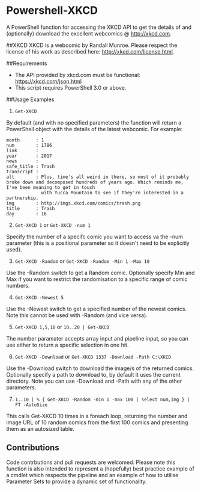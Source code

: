 # Powershell-XKCD
A PowerShell function for accessing the XKCD API to get the details of and (optionally) download the excellent webcomics @ http://xkcd.com.

##XKCD 
XKCD is a webcomic by Randall Munroe. Please respect the license of his work as described here: http://xkcd.com/license.html.

##Requirements
- The API provided by xkcd.com must be functional: https://xkcd.com/json.html
- This script requires PowerShell 3.0 or above.

##Usage Examples

1) `Get-XKCD`

By default (and with no specified parameters) the function will return a PowerShell object with the details of the latest webcomic. For example:

```
month      : 1
num        : 1786
link       : 
year       : 2017
news       : 
safe_title : Trash
transcript : 
alt        : Plus, time's all weird in there, so most of it probably broke down and decomposed hundreds of years ago. Which reminds me, I've been meaning to get in touch 
             with Yucca Mountain to see if they're interested in a partnership.
img        : http://imgs.xkcd.com/comics/trash.png
title      : Trash
day        : 16
```

2) `Get-XKCD 1` or `Get-XKCD -num 1`

Specify the number of a specifc comic you want to access va the -num parameter (this is a positional parameter so it doesn't need to be explicitly used).

3) `Get-XKCD -Random` or `Get-XKCD -Random -Min 1 -Max 10`

Use the -Random switch to get a Random comic. Optionally specify Min and Max if you want to restrict the randomisation to a specific range of comic numbers.

4) `Get-XKCD -Newest 5`

Use the -Newest switch to get a specified number of the newest comics. Note this cannot be used with -Random (and vice versa).

5) `Get-XKCD 1,5,10` or `10..20 | Get-XKCD`

The number paramater accepts array input and pipeline input, so you can use either to return a specific selection in one hit.

6) `Get-XKCD -Download` or `Get-XKCD 1337 -Download -Path C:\XKCD`

Use the -Download switch to download the image/s of the returned comics. Optionally specify a path to download to, by default it uses the current directory. Note you can use -Download and -Path with any of the other parameters.

7) `1..10 | % { Get-XKCD -Random -min 1 -max 100 | select num,img } | FT -AutoSize`

This calls Get-XKCD 10 times in a foreach loop, returning the number and image URL of 10 random comics from the first 100 comics and presenting them as an autosized table.

## Contributions

Code contrbutions and pull requests are welcomed. Please note this function is also intended to represent a (hopefully) best practice example of a cmdlet which respects the pipeline and an example of how to utilise Parameter Sets to provide a dynamic set of functionality.
